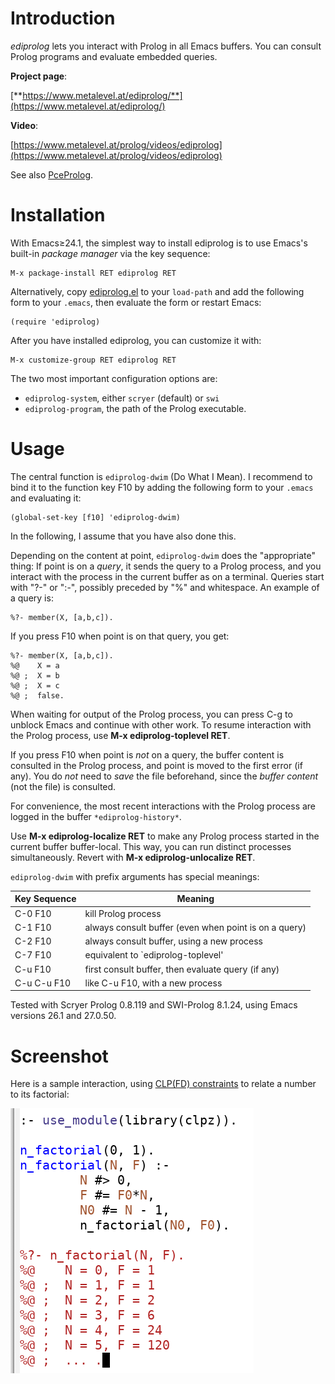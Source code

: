 # Introduction

*ediprolog* lets you interact with Prolog in all Emacs buffers.
You can consult Prolog programs and evaluate embedded queries.

**Project page**:

[**https://www.metalevel.at/ediprolog/**](https://www.metalevel.at/ediprolog/)

**Video**:

[https://www.metalevel.at/prolog/videos/ediprolog](https://www.metalevel.at/prolog/videos/ediprolog)

See also [PceProlog](https://www.metalevel.at/pceprolog/).

# Installation

With Emacs&ge;24.1, the simplest way to install ediprolog is to use
Emacs's built-in *package&nbsp;manager* via the key sequence:

    M-x package-install RET ediprolog RET

Alternatively, copy [ediprolog.el](ediprolog.el) to your `load-path`
and add the following form to your `.emacs`, then evaluate the form or
restart&nbsp;Emacs:

    (require 'ediprolog)

After you have installed ediprolog, you can customize it with:

    M-x customize-group RET ediprolog RET

The two most important configuration options are:

   - `ediprolog-system`, either `scryer` (default) or `swi`
   - `ediprolog-program`, the path of the Prolog executable.

# Usage

The central function is `ediprolog-dwim` (Do What I Mean). I recommend
to bind it to the function&nbsp;key&nbsp;F10 by adding the following
form to your&nbsp;`.emacs` and evaluating it:

    (global-set-key [f10] 'ediprolog-dwim)

In the following, I assume that you have also done this.

Depending on the content at point, `ediprolog-dwim` does the
"appropriate" thing: If point is on a *query*, it sends the query to a
Prolog process, and you interact with the process in the current
buffer as on a terminal. Queries start with "?-" or ":-", possibly
preceded by "%" and whitespace. An example of a query is:

    %?- member(X, [a,b,c]).

If you press F10 when point is on that query, you get:

    %?- member(X, [a,b,c]).
    %@    X = a
    %@ ;  X = b
    %@ ;  X = c
    %@ ;  false.

When waiting for output of the Prolog process, you can press C-g to
unblock Emacs and continue with other work. To resume interaction
with the Prolog process, use **M-x&nbsp;ediprolog-toplevel&nbsp;RET**.

If you press F10 when point is *not* on a query, the buffer content is
consulted in the Prolog process, and point is moved to the first error
(if any). You do&nbsp;*not* need to *save* the file beforehand, since
the *buffer&nbsp;content* (not the file) is consulted.

For convenience, the most recent interactions with the Prolog
process are logged in the buffer `*ediprolog-history*`.

Use **M-x ediprolog-localize RET** to make any Prolog process started
in the current buffer buffer-local. This way, you can run distinct
processes simultaneously. Revert with
**M-x&nbsp;ediprolog-unlocalize&nbsp;RET**.

`ediprolog-dwim` with prefix arguments has special meanings:

| Key Sequence |   Meaning                                                |
|--------------|----------------------------------------------------------|
|  C-0 F10     |   kill Prolog process                                    |
|  C-1 F10     |   always consult buffer (even when point is on a query)  |
|  C-2 F10     |   always consult buffer, using a new process             |
|  C-7 F10     |   equivalent to `ediprolog-toplevel'                     |
|  C-u F10     |   first consult buffer, then evaluate query (if any)     |
|  C-u C-u F10 |   like C-u F10, with a new process                       |

Tested with Scryer Prolog 0.8.119 and SWI-Prolog 8.1.24, using Emacs
versions 26.1 and&nbsp;27.0.50.

# Screenshot

Here is a sample interaction, using
[CLP(FD)&nbsp;constraints](https://www.metalevel.at/prolog/clpfd) to
relate a number to its factorial:

![Factorial](factorial.png)
